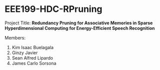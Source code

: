 # EEE199-HDC-RPruning

Project Title: **Redundancy Pruning for Associative Memories in Sparse Hyperdimensional Computing for Energy-Efficient Speech Recognition**

Members:
1. Kim Isaac Buelagala
2. Ginzy Javier
3. Sean Alfred Lipardo
4. James Carlo Sorsona
